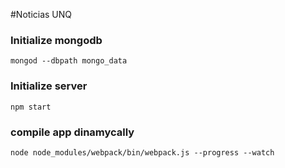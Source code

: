 #Noticias UNQ

### Initialize mongodb

```
mongod --dbpath mongo_data
```
### Initialize server

```
npm start
```

### compile app dinamycally

```
node node_modules/webpack/bin/webpack.js --progress --watch
```
